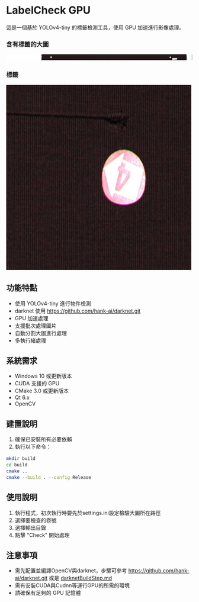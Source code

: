 # LabelCheck GPU

這是一個基於 YOLOv4-tiny 的標籤檢測工具，使用 GPU 加速進行影像處理。

### 含有標籤的大圖
![大圖中的標籤樣式](example\example1.jpg)

### 標籤
![標籤](example\example1_cut.jpg)

## 功能特點

- 使用 YOLOv4-tiny 進行物件檢測
- darknet 使用 https://github.com/hank-ai/darknet.git
- GPU 加速處理
- 支援批次處理圖片
- 自動分割大圖進行處理
- 多執行緒處理

## 系統需求

- Windows 10 或更新版本
- CUDA 支援的 GPU
- CMake 3.0 或更新版本
- Qt 6.x
- OpenCV

## 建置說明

1. 確保已安裝所有必要依賴
2. 執行以下命令：
```bash
mkdir build
cd build
cmake ..
cmake --build . --config Release
```

## 使用說明

1. 執行程式，初次執行時要先於settings.ini設定檢驗大圖所在路徑
2. 選擇要檢查的卷號
3. 選擇輸出目錄
4. 點擊 "Check" 開始處理

## 注意事項

- 需先配置並編譯OpenCV與darknet，步驟可參考 https://github.com/hank-ai/darknet.git 或是 [darknetBuildStep.md](darknetBuildStep.md)
- 需有安裝CUDA與Cudnn等運行GPU的所需的環境
- 請確保有足夠的 GPU 記憶體